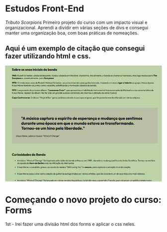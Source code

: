 # Estudos Front-End

*Tributo Scorpions*
Primeiro projeto do curso com um impacto visual e organizacional.
Aprendi a dividir em várias seções de divs e consegui manter uma organização boa, com boas práticas de nomeações.
## Aqui é um exemplo de citação que consegui fazer utilizando html e css.
![App Screenshot](img/blockquote.png)

# Começando o novo projeto do curso: Forms

1st - Irei fazer uma divisão html dos forms e aplicar o css neles.
